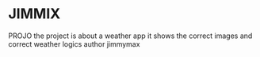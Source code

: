 # JIMMIX
PROJO
the project is about a weather app 
it shows the correct images and correct weather logics
author
jimmymax